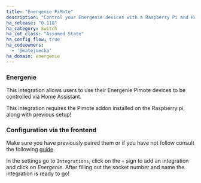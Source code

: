 ```yaml
---
title: "Energenie PiMote"
description: "Control your Energenie devices with a Raspberry Pi and Home Assistant"
ha_release: "0.118"
ha_category: Switch
ha_iot_class: "Assumed State"
ha_config_flow: true
ha_codeowners:
  - '@matejmecka'
ha_domain: energenie
---
```

### Energenie

This integration allows users to use their Energenie Pimote devices to be controlled via Home Assistant.

<div class='note'>
This integration requires the Pimote addon installed on the Raspberry pi, along with previous setup!
</div>

### Configuration via the frontend

Make sure you have previously paired them or if you have not follow consult the following [guide](https://www.raspberrypi-spy.co.uk/2017/08/controlling-energenie-power-sockets-with-the-pi-mote-addon/).

In the settings go to `Integrations`, click on the `+` sign to add an integration and click on *Energenie*. After filling out the socket number and name the integration is ready to go!

